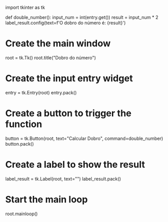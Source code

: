 import tkinter as tk

def double_number():
    input_num = int(entry.get())
    result = input_num * 2
    label_result.config(text=f'O dobro do número é: {result}')

# Create the main window
root = tk.Tk()
root.title("Dobro do número")

# Create the input entry widget
entry = tk.Entry(root)
entry.pack()

# Create a button to trigger the function
button = tk.Button(root, text="Calcular Dobro", command=double_number)
button.pack()

# Create a label to show the result
label_result = tk.Label(root, text="")
label_result.pack()

# Start the main loop
root.mainloop()
